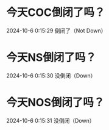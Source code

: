 # 今天COC倒闭了吗？

2024-10-6 0:15:29 倒闭了（Not Down）

# 今天NS倒闭了吗？

2024-10-6 0:15:30 没倒闭（Down）

# 今天NOS倒闭了吗？

2024-10-6 0:15:31 没倒闭（Down）

